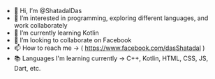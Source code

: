 - 👋 Hi, I’m @ShatadalDas
- 👀 I’m interested in programming, exploring different languages, and work collaborately
- 🌱 I’m currently learning Kotlin
- 💞️ I’m looking to collaborate on Facebook
- 📫 How to reach me -> ( https://www.facebook.com/dasShatadal )
- 📚 Languages I'm learning currently -> C++, Kotlin, HTML, CSS, JS, Dart, etc.

<!---
ShatadalDas/ShatadalDas is a ✨ special ✨ repository because its `README.md` (this file) appears on your GitHub profile.
You can click the Preview link to take a look at your changes.
--->
